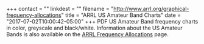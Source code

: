 +++
contact = ""
linkdest = ""
filename = "http://www.arrl.org/graphical-frequency-allocations"
title = "ARRL US Amateur Band Charts"
date = "2017-07-02T10:00:42-05:00"
+++
PDF US Amateur Band frequency charts in color, greyscale and black/white.
Information about the US Amateur Bands is also available on the
[ARRL Frequency Allocations](http://www.arrl.org/frequency-allocations) page.
<!--more-->
